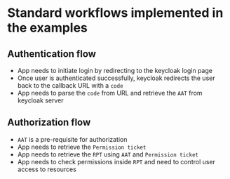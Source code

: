 # Standard workflows implemented in the examples

## Authentication flow

* App needs to initiate login by redirecting to the keycloak login page
* Once user is authenticated successfully, keycloak redirects the user back to the callback URL with a `code`
* App needs to parse the `code` from URL and retrieve the `AAT` from keycloak server

## Authorization flow

* `AAT` is a pre-requisite for authorization
* App needs to retrieve the `Permission ticket`
* App needs to retrieve the `RPT` using `AAT` and `Permission ticket`
* App needs to check permissions inside `RPT` and need to control user access to resources
